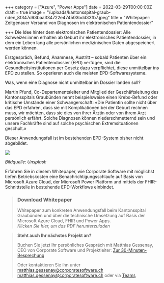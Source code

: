 +++
category = ["Azure", "Power Apps"]
date = 2022-03-29T00:00:00Z
draft = true
image = "/uploads/kantonsspital-graub-nden_8f347d63baa334722e474503bdd33fb7.jpeg"
title = "Whitepaper: Zeitgenauer Versand von Diagnosen im elektronischen Patientendossier"

+++
Die Idee hinter dem elektronischen Patientendossier: Alle Schweizer:innen erhalten ab Geburt ihr elektronisches Patientendossier, in dem ein Leben lang alle persönlichen medizinischen Daten abgespeichert werden können.

Erstgespräch, Befund, Anamnese, Austritt – sobald Patienten über ein elektronisches Patientendossier (EPD) verfügen, sind die Gesundheitsinstitutionen per Gesetz dazu verpflichtet, diese unmittelbar ins EPD zu stellen. So operieren auch die meisten EPD-Softwaresysteme.

Was, wenn eine Diagnose nicht unmittelbar im Dossier landen soll?

Martin Pfund, Co-Departementsleiter und Mitglied der Geschäftsleitung des Kantonsspitals Graubünden nennt beispielsweise einen Krebs-Befund oder kritische Umstände einer Schwangerschaft: «Die Patientin sollte nicht über das EPD erfahren, dass sie mit Komplikationen bei der Geburt rechnen muss, wir möchten, dass sie dies von ihrer Ärztin oder von ihrem Arzt persönlich erfährt. Solche Diagnosen können niederschmetternd sein und unsere Fachkräfte sind auf solche psychischen Extremsituationen geschult.»

Dieser Anwendungsfall ist im bestehenden EPD-System bisher nicht abgebildet.

![](/uploads/national-cancer-institute-bxxgtqew1m4-unsplash.jpg)

_Bildquelle: Unsplash_

Erfahren Sie in diesem Whitepaper, wie Corporate Software mit möglichst tiefen Betriebskosten eine Benachrichtigungsschlaufe auf Basis von Microsoft Azure Cloud, der Microsoft Power Platform und mittels der FHIR-Schnittstelle in bestehende EPD-Workflows einbindet.

> ### Download Whitepaper
>
> Whitepaper zum konkreten Anwendungsfall beim Kantonsspital Graubünden und über die technische Umsetzung auf Basis der Microsoft Azure Cloud, FHIR und Power Apps.  
> _Klicken Sie hier, um das PDF herunterzuladen_

> **Steht auch Ihr nächstes Projekt an?**
>
> Buchen Sie jetzt Ihr persönliches Gespräch mit Matthias Gessenay, CEO von Corporate Software und Projektleiter: [Zur 30-Minuten-Besprechung](https://calendly.com/patricksommer/30min)
>
> Oder kontaktieren Sie ihn unter matthias.gessenay@corporatesoftware.ch [matthias.gessenay@corporatesoftware.ch](matthias.gessenay@corporatesoftware.ch "Matthias Gessenay") oder via [Teams](https://teams.microsoft.com/l/chat/0/0?users=matthias.gessenay@corporatesoftware.ch "Teams Matthias Gessenay")
